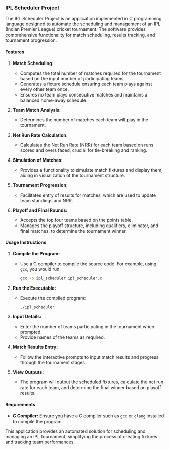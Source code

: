 ### IPL Scheduler Project

The IPL Scheduler Project is an application implemented in C programming language designed to automate the scheduling and management of an IPL (Indian Premier League) cricket tournament. The software provides comprehensive functionality for match scheduling, results tracking, and tournament progression.

#### Features

1. **Match Scheduling:**
   - Computes the total number of matches required for the tournament based on the input number of participating teams.
   - Generates a fixture schedule ensuring each team plays against every other team once.
   - Ensures no team plays consecutive matches and maintains a balanced home-away schedule.

2. **Team Match Analysis:**
   - Determines the number of matches each team will play in the tournament.

3. **Net Run Rate Calculation:**
   - Calculates the Net Run Rate (NRR) for each team based on runs scored and overs faced, crucial for tie-breaking and ranking.

4. **Simulation of Matches:**
   - Provides a functionality to simulate match fixtures and display them, aiding in visualization of the tournament structure.

5. **Tournament Progression:**
   - Facilitates entry of results for matches, which are used to update team standings and NRR.

6. **Playoff and Final Rounds:**
   - Accepts the top four teams based on the points table.
   - Manages the playoff structure, including qualifiers, eliminator, and final matches, to determine the tournament winner.

#### Usage Instructions

1. **Compile the Program:**
   - Use a C compiler to compile the source code. For example, using `gcc`, you would run:
     ```sh
     gcc -o ipl_scheduler ipl_scheduler.c
     ```

2. **Run the Executable:**
   - Execute the compiled program:
     ```sh
     ./ipl_scheduler
     ```

3. **Input Details:**
   - Enter the number of teams participating in the tournament when prompted.
   - Provide names of the teams as required.

4. **Match Results Entry:**
   - Follow the interactive prompts to input match results and progress through the tournament stages.

5. **View Outputs:**
   - The program will output the scheduled fixtures, calculate the net run rate for each team, and determine the final winner based on playoff results.

#### Requirements

- **C Compiler:** Ensure you have a C compiler such as `gcc` or `clang` installed to compile the program.

This application provides an automated solution for scheduling and managing an IPL tournament, simplifying the process of creating fixtures and tracking team performances.